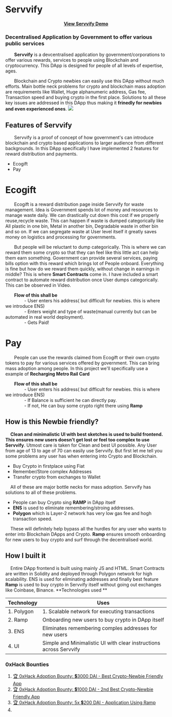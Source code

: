 # Servvify #
<center>
<a href="https://youtu.be/IkA6MlfwPXM"><strong>View Servvify Demo</strong></a>
</center>

### Decentralised Application by Government to offer various public services


&nbsp; &nbsp; &nbsp; &nbsp;**Servvify** is a devcentralised application by government/corporations to offer various rewards, services to people using Blockchain and cryptocurrency. This DApp is designed for people of all levels of expertise, ages. 

&nbsp; &nbsp; &nbsp; &nbsp;Blockchain and Crypto newbies can easily use this DApp without much efforts. Main bottle neck problems for crypto and blockchain mass adoption are requirements like Wallet, Huge alphanumeric address, Gas fee, Transaction speed and buying crypto in the first place. Solutions to all these key issues are addressed in this DApp thus making it **frinedly for newbies and even experienced ones**.
<img src="img/test.png" >

## Features of Servvify
&nbsp; &nbsp; &nbsp; &nbsp;Servvify is a proof of concept of how government's can introduce blockchain and crypto based applications to larger audience from different backgrounds. In this DApp specifically I have implemented 2 features for reward distribution and payments.
   - Ecogift
   - Pay
   
# Ecogift
&nbsp; &nbsp; &nbsp; &nbsp;Ecogift is a reward distribution page inside Servvify for waste management. Idea is Government spends lot of money and resources to manage waste daily. We can drastically cut down this cost if we properly reuse,recycle waste. This can happen if waste is dumped categorically like All plastic in one bin, Metal in another bin, Degradable waste in other bin and so on. If we can segregate waste at User level itself it greatly saves money on logistics and processing for governments. 
   
&nbsp; &nbsp; &nbsp; &nbsp;But people will be reluctant to dump categorically. This is where we can reward them some crypto so that they can feel like this little act can help them earn something. Government can provide several services, paying bills option with this reward which brings lot of People onboard. Everything is fine but how do we reward them quickly, without change in earnings in middle? This is where **Smart Contracts** come in. I have included a smart contract to automate reward distribution once User dumps categorically. This can be observed in Video.
   
 &nbsp; &nbsp; &nbsp; &nbsp;**Flow of this shall be**<br>
 &nbsp; &nbsp; &nbsp; &nbsp;&nbsp; &nbsp; &nbsp; &nbsp; - User enters his address( but difficult for newbies. this is where we introduce ENS)<br>
 &nbsp; &nbsp; &nbsp; &nbsp;&nbsp; &nbsp; &nbsp; &nbsp; - Enters weight and type of waste(manual currently but can be automated in real world deployment).<br>
 &nbsp; &nbsp; &nbsp; &nbsp;&nbsp; &nbsp; &nbsp; &nbsp; - Gets Paid!<br>
  
# Pay
&nbsp; &nbsp; &nbsp; &nbsp;People can use the rewards claimed from Ecogift or their own crypto tokens to pay for various services offered by government. This can bring mass adoption among people. In this project we'll specifically use a example of **Recharging Metro Rail Card**


 &nbsp; &nbsp; &nbsp; &nbsp;**Flow of this shall be**<br>
 &nbsp; &nbsp; &nbsp; &nbsp;&nbsp; &nbsp; &nbsp; &nbsp; - User enters his address( but difficult for newbies. this is where we introduce ENS)<br>
 &nbsp; &nbsp; &nbsp; &nbsp;&nbsp; &nbsp; &nbsp; &nbsp; - If Balance is sufficient he can directly pay.<br>
 &nbsp; &nbsp; &nbsp; &nbsp;&nbsp; &nbsp; &nbsp; &nbsp; - If not, He can buy some crypto right there using **Ramp**<br>
 
## How is this Newbie friendly?
&nbsp;&nbsp;&nbsp;&nbsp;**Clean and minimalistic UI with best sketches is used to build frontend. This ensures new users doesn't get lost or feel too complex to use Servvify**. Utmost care is taken for Clean and best UI possible. Any User from age of 13 to age of 70 can easily use Servvify. But first let me tell you some problems any user has when entering into Crypto and Blockchain.
* Buy Crypto in firstplace using Fiat
* Remember/Store complex Addresses
* Transfer crypto from exchanges to Wallet


&nbsp;&nbsp;&nbsp;&nbsp;All of these are major bottle necks for mass adoption. Servvify has solutions to all of these problems.
* People can buy Crypto sing **RAMP** in DApp itself
* **ENS** is used to eliminate remembering/stroing addresses.
* **Polygon** which is Layer-2 network has very low gas fee and hogh transaction speed.

&nbsp;&nbsp;&nbsp;&nbsp;These will definitely help bypass all the hurdles for any user who wants to enter into Blockchain DApps and Crypto. **Ramp** ensures smooth onboarding for new users to buy crypto and surf through the decentralised world.

## How I built it
&nbsp;&nbsp;&nbsp;&nbsp;Entire DApp frontend is built using mainly JS and HTML. Smart Contracts are written in Solidity and deployed through Polygon network for high scalability. ENS is used for eliminating addresses and finally best feature **Ramp** is used to buy crypto in Servvify itself without going out exchanges like Coinbase, Binance.
**Technologies used **

| Technology                                 | Uses                                                               |
| ------------------------------------------ | ------------------------------------------------------------------ |
| 1. Polygon                                 | 1. Scalable network for executing transactions                     |
| 2. Ramp                                    | Onboarding new users to buy crypto in DApp itself                  |
| 3. ENS                                     | Eliminates remembering comples addresses for new users             |
| 4. UI                                      | Simple and Minimalistic UI with clear instructions across Servvify |


### 0xHack Bounties

1. [🏆 0xHack Adoption Bounty: 💲3000 DAI - Best Crypto-Newbie Friendly App](https://gitcoin.co/issue/RampNetwork/0xHack/1/100025724)
2. [🏆 0xHack Adoption Bounty: 💲1000 DAI - 2nd Best Crypto-Newbie Friendly App](https://gitcoin.co/issue/RampNetwork/0xHack/2/100025725)
3. [🏆 0xHack Adoption Bounty: 5x 💲200 DAI - Application Using Ramp](https://gitcoin.co/issue/RampNetwork/0xHack/3/100025726)
4. 
   
